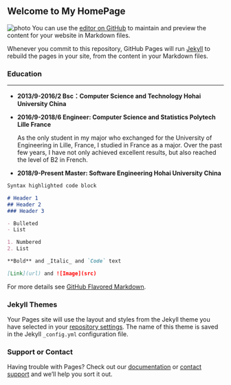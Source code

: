 ## Welcome to My HomePage
![photo](http://hohaihy.github.io/master/index.jdp)
You can use the [editor on GitHub](https://github.com/hohaihy/hohaihy.github.io/edit/master/index.md) to maintain and preview the content for your website in Markdown files.

Whenever you commit to this repository, GitHub Pages will run [Jekyll](https://jekyllrb.com/) to rebuild the pages in your site, from the content in your Markdown files.

### Education
*** 
+ **2013/9-2016/2   Bsc：Computer Science and Technology   Hohai University   China**

+ **2016/9-2018/6   Engineer: Computer Science and Statistics   Polytech Lille   France**

  As the only student in my major who exchanged for the University of Engineering in Lille, France, I studied in France as a major. Over  the past few years, I have not only achieved excellent results, but also reached the level of B2 in French.
+ **2018/9-Present   Master: Software Engineering Hohai University   China**

```markdown
Syntax highlighted code block

# Header 1
## Header 2
### Header 3

- Bulleted
- List

1. Numbered
2. List

**Bold** and _Italic_ and `Code` text

[Link](url) and ![Image](src)
```

For more details see [GitHub Flavored Markdown](https://guides.github.com/features/mastering-markdown/).

### Jekyll Themes

Your Pages site will use the layout and styles from the Jekyll theme you have selected in your [repository settings](https://github.com/hohaihy/hohaihy.github.io/settings). The name of this theme is saved in the Jekyll `_config.yml` configuration file.

### Support or Contact

Having trouble with Pages? Check out our [documentation](https://help.github.com/categories/github-pages-basics/) or [contact support](https://github.com/contact) and we’ll help you sort it out.
